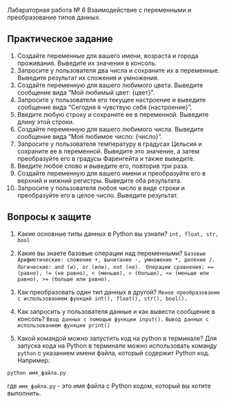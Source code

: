 Лабараторная работа № 6 Взаимодействие с переменными и преобразование типов данных.

## Практическое задание
1. Создайте переменные для вашего имени, возраста и города проживания. Выведите их значения в консоль.
2. Запросите у пользователя два числа и сохраните их в переменные. Выведите результат их сложения и умножения.
3. Создайте переменную для вашего любимого цвета. Выведите сообщение вида “Мой любимый цвет: {цвет}”.
4. Запросите у пользователя его текущее настроение и выведите сообщение вида “Сегодня я чувствую себя {настроение}”.
5. Введите любую строку и сохраните ее в переменной. Выведите длину этой строки.
6. Создайте переменную для вашего любимого числа. Выведите сообщение вида “Моё любимое число: {число}”.
7. Запросите у пользователя температуру в градусах Цельсия и сохраните ее в переменной. Выведите это значение, а затем преобразуйте его в градусы Фаренгейта и также выведите.
8. Введите любое слово и выведите его, повторив три раза.
9. Создайте переменную для вашего имени и преобразуйте его в верхний и нижний регистры. Выведите оба результата.
10. Запросите у пользователя любое число в виде строки и преобразуйте его в целое число. Выведите результат.

## Вопросы к защите

1. Какие основные типы данных в Python вы узнали? 
`int, float, str, bool`

2. Какие вы знаете базовые операции над переменными? 
`Базовые Арифметические: сложение +, вычитание -, умножение *, деление /. `
`Логические: and (и), or (или), not (не). `
`Операции сравнения: == (равно), != (не равно), < (меньше), > (больше), <= (меньше или равно), >= (больше или равно).`

3. Как преобразовать один тип данных в другой? 
`Явное преобразование с использованием функций int(), float(), str(), bool().`

4. Как запросить у пользователя данные и как вывести сообщение в консоль?
`Ввод данных с помощью функции input().`
`Вывод данных с использованием функции print()`

5. Какой командой можно запустить код на python в терминале?
Для запуска кода на Python в терминале можно использовать команду `python` с указанием имени файла, который содержит Python код. Например:

```
python имя_файла.py
```

где `имя_файла.py` - это имя файла с Python кодом, который вы хотите выполнить.
